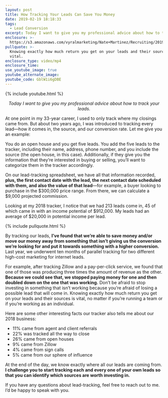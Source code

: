 ```yaml
---
layout: post
title: How Tracking Your Leads Can Save You Money
date: 2019-02-19 18:18:33
tags:
  - Lead Conversion
excerpt: Today I want to give you my professional advice about how to track your leads.
enclosure: >-
  https://s3.amazonaws.com/vyralmarketing/Nate+Martinez/Recruiting/2019/Feb+1+Recruiting.mp4
pullquote: >-
  Knowing exactly how much return you get on your leads and their sources is
  vital.
enclosure_type: video/mp4
enclosure_time:
use_youtube_image: true
youtube_alternate_image:
youtube_code: GblW1i6gDBE
---
```


{% include youtube.html %}

<p style="text-align: center;"><em>Today I want to give you my professional advice about how to track your leads.</em></p>

At one point in my 33-year career, I used to only track where my closings came from. But about two years ago, I was introduced to tracking every lead—how it comes in, the source, and our conversion rate. Let me give you an example:

You do an open house and you get five leads. You add the five leads to the tracker, including their name, address, phone number, and you include the source (the open house, in this case). Additionally, if they give you the information that they’re interested in buying or selling, you’ll want to categorize them in the tracker accordingly.

On our lead-tracking spreadsheet, we have all that information recorded, **plus, the first contact date with the lead, the next contact date scheduled with them, and also the value of that lead**—for example, a buyer looking to purchase in the $300,000 price range. From there, we can calculate a $9,000 projected commission.

Looking at my 2018 tracker, I notice that we had 213 leads come in, 45 of which came in with an income potential of $912,000. My leads had an average of $20,000 in potential income per lead.

{% include pullquote.html %}

By tracking our leads, **I’ve found that we’re able to save money and/or move our money away from something that isn’t giving us the conversion we’re looking for and put it towards something with a higher conversion.** Last year, we underwent ten months of parallel tracking for two different high-cost marketing for internet leads.&nbsp;

For example, after tracking Zillow and a pay-per-click service, we found that one of those was producing three times the amount of revenue as the other. **Because we could see that, we stopped paying money for one and then doubled down on the one that was working.** Don’t be afraid to stop investing in something that isn’t working because you’re afraid of losing a possible lead that will come in. Knowing exactly how much return you get on your leads and their sources is vital, no matter if you’re running a team or if you’re working as an individual.

Here are some other interesting facts our tracker also tells me about our 2018 business:

* 11% came from agent and client referrals
* 22% was tracked all the way to close
* 26% came from open houses
* 9% came from Zillow
* 4% came from sign calls
* 5% came from our sphere of influence

At the end of the day, we know exactly where all our leads are coming from. **I challenge you to start tracking each and every one of your own leads so that you can identify which sources are worth investing in.**

If you have any questions about lead-tracking, feel free to reach out to me. I’d be happy to speak with you.